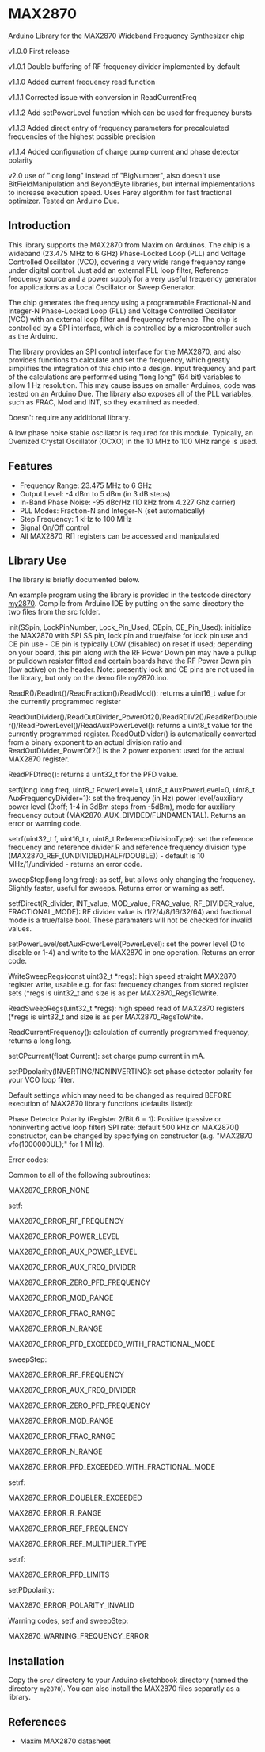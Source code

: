# MAX2870
Arduino Library for the MAX2870 Wideband Frequency Synthesizer chip

v1.0.0 First release

v1.0.1 Double buffering of RF frequency divider implemented by default

v1.1.0 Added current frequency read function

v1.1.1 Corrected issue with conversion in ReadCurrentFreq

v1.1.2 Add setPowerLevel function which can be used for frequency bursts

v1.1.3 Added direct entry of frequency parameters for precalculated frequencies of the highest possible precision

v1.1.4 Added configuration of charge pump current and phase detector polarity

v2.0 use of "long long" instead of "BigNumber", also doesn't use BitFieldManipulation and BeyondByte libraries, but internal implementations to increase execution speed. Uses Farey algorithm for fast fractional optimizer. Tested on Arduino Due.

## Introduction

This library supports the MAX2870 from Maxim on Arduinos. The chip is a wideband (23.475 MHz to 6 GHz) Phase-Locked Loop (PLL) and Voltage Controlled Oscillator (VCO), covering a very wide range frequency range
under digital control. Just add an external PLL loop filter, Reference frequency source and a power supply for a very useful 
frequency generator for applications as a Local Oscillator or Sweep Generator.  

The chip generates the frequency using a programmable Fractional-N and Integer-N Phase-Locked Loop (PLL) and Voltage Controlled Oscillator (VCO) with an external loop filter and frequency reference. The chip is controlled by 
a SPI interface, which is controlled by a microcontroller such as the Arduino.

The library provides an SPI control interface for the MAX2870, and also provides functions to calculate and set the frequency, which greatly simplifies the integration of this chip into a design. Input frequency and part of the calculations are performed using "long long" (64 bit) variables to allow 1 Hz resolution. This may cause issues on smaller Arduinos, code was tested on an Arduino Due. The library also exposes all of the PLL variables, such as FRAC, Mod and INT, so they examined as needed.  

Doesn't require any additional library.

A low phase noise stable oscillator is required for this module. Typically, an Ovenized Crystal Oscillator (OCXO) in the 10 MHz to 100 MHz range is used.  

## Features

+ Frequency Range: 23.475 MHz to 6 GHz
+ Output Level: -4 dBm to 5 dBm (in 3 dB steps) 
+ In-Band Phase Noise: -95 dBc/Hz (10 kHz from 4.227 Ghz carrier)
+ PLL Modes: Fraction-N and Integer-N (set automatically)
+ Step Frequency: 1 kHz to 100 MHz  
+ Signal On/Off control
+ All MAX2870_R[] registers can be accessed and manipulated

## Library Use

The library is briefly documented below. 

An example program using the library is provided in the testcode directory [my2870](testcode/my2870). Compile from Arduino IDE by putting on the same directory the two files from the src folder.

init(SSpin, LockPinNumber, Lock_Pin_Used, CEpin, CE_Pin_Used): initialize the MAX2870 with SPI SS pin, lock pin and true/false for lock pin use and CE pin use - CE pin is typically LOW (disabled) on reset if used; depending on your board, this pin along with the RF Power Down pin may have a pullup or pulldown resistor fitted and certain boards have the RF Power Down pin (low active) on the header. Note: presently lock and CE pins are not used in the library, but only on the demo file my2870.ino.

ReadR()/ReadInt()/ReadFraction()/ReadMod(): returns a uint16_t value for the currently programmed register

ReadOutDivider()/ReadOutDivider_PowerOf2()/ReadRDIV2()/ReadRefDoubler()/ReadPowerLevel()/ReadAuxPowerLevel(): returns a uint8_t value for the currently programmed register. ReadOutDivider() is automatically converted from a binary exponent to an actual division ratio and ReadOutDivider_PowerOf2() is the 2 power exponent used for the actual MAX2870 register.

ReadPFDfreq(): returns a uint32_t for the PFD value.

setf(long long freq, uint8_t PowerLevel=1, uint8_t AuxPowerLevel=0, uint8_t AuxFrequencyDivider=1): set the frequency (in Hz) power level/auxiliary power level (0:off; 1-4 in 3dBm steps from -5dBm), mode for auxiliary frequency output (MAX2870_AUX_DIVIDED/FUNDAMENTAL). Returns an error or warning code.

setrf(uint32_t f, uint16_t r, uint8_t ReferenceDivisionType): set the reference frequency and reference divider R and reference frequency division type (MAX2870_REF_(UNDIVIDED/HALF/DOUBLE)) - default is 10 MHz/1/undivided - returns an error code.

sweepStep(long long freq): as setf, but allows only changing the frequency. Slightly faster, useful for sweeps. Returns error or warning as setf.

setfDirect(R_divider, INT_value, MOD_value, FRAC_value, RF_DIVIDER_value, FRACTIONAL_MODE): RF divider value is (1/2/4/8/16/32/64) and fractional mode is a true/false bool. These paramaters will not be checked for invalid values.

setPowerLevel/setAuxPowerLevel(PowerLevel): set the power level (0 to disable or 1-4) and write to the MAX2870 in one operation. Returns an error code.

WriteSweepRegs(const uint32_t *regs): high speed straight MAX2870 register write, usable e.g. for fast frequency changes from stored register sets (*regs is uint32_t and size is as per MAX2870_RegsToWrite.

ReadSweepRegs(uint32_t *regs): high speed read of MAX2870 registers (*regs is uint32_t and size is as per MAX2870_RegsToWrite.

ReadCurrentFrequency(): calculation of currently programmed frequency, returns a long long.

setCPcurrent(float Current): set charge pump current in mA.

setPDpolarity(INVERTING/NONINVERTING): set phase detector polarity for your VCO loop filter.


Default settings which may need to be changed as required BEFORE execution of MAX2870 library functions (defaults listed):

Phase Detector Polarity (Register 2/Bit 6 = 1): Positive (passive or noninverting active loop filter)
SPI rate: default 500 kHz on MAX2870() constructor, can be changed by specifying on constructor (e.g. "MAX2870 vfo(1000000UL);" for 1 MHz).

Error codes:

Common to all of the following subroutines:

MAX2870_ERROR_NONE


setf:

MAX2870_ERROR_RF_FREQUENCY

MAX2870_ERROR_POWER_LEVEL

MAX2870_ERROR_AUX_POWER_LEVEL

MAX2870_ERROR_AUX_FREQ_DIVIDER

MAX2870_ERROR_ZERO_PFD_FREQUENCY

MAX2870_ERROR_MOD_RANGE

MAX2870_ERROR_FRAC_RANGE

MAX2870_ERROR_N_RANGE

MAX2870_ERROR_PFD_EXCEEDED_WITH_FRACTIONAL_MODE


sweepStep:

MAX2870_ERROR_RF_FREQUENCY

MAX2870_ERROR_AUX_FREQ_DIVIDER

MAX2870_ERROR_ZERO_PFD_FREQUENCY

MAX2870_ERROR_MOD_RANGE

MAX2870_ERROR_FRAC_RANGE

MAX2870_ERROR_N_RANGE

MAX2870_ERROR_PFD_EXCEEDED_WITH_FRACTIONAL_MODE


setrf:

MAX2870_ERROR_DOUBLER_EXCEEDED

MAX2870_ERROR_R_RANGE

MAX2870_ERROR_REF_FREQUENCY

MAX2870_ERROR_REF_MULTIPLIER_TYPE


setrf:

MAX2870_ERROR_PFD_LIMITS


setPDpolarity:

MAX2870_ERROR_POLARITY_INVALID


Warning codes, setf and sweepStep:

MAX2870_WARNING_FREQUENCY_ERROR

## Installation
Copy the `src/` directory to your Arduino sketchbook directory  (named the directory `my2870`). You can also install the MAX2870 files separatly as a library.

## References

+ Maxim MAX2870 datasheet
